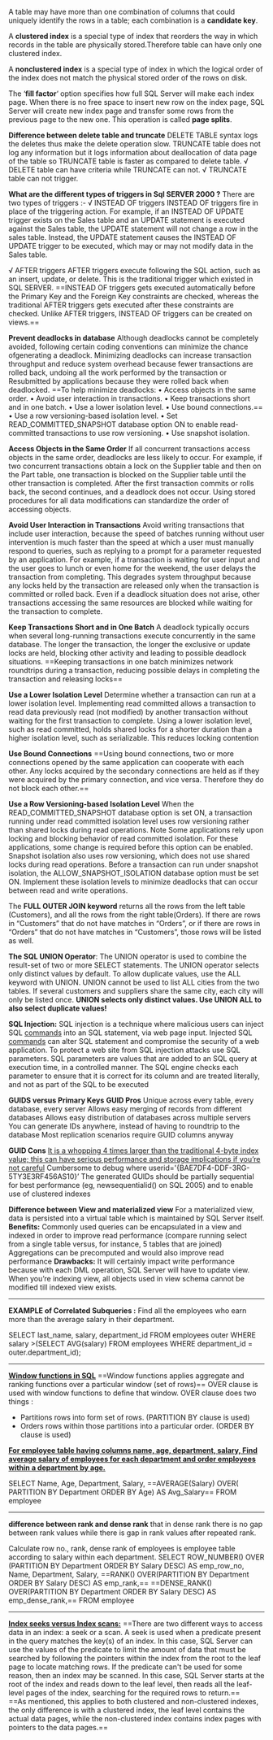 A table may have more than one combination of columns that could uniquely identify the rows in a table; each combination is a **candidate key**.

A **clustered index** is a special type of index that reorders the way in which records in the table are physically stored.Therefore table can have only one clustered index.

A **nonclustered index** is a special type of index in which the logical order of the index does not match the physical stored order of the rows on disk.

The ‘**fill factor**‘ option specifies how full SQL Server will make each index page. When there is no free space to insert new row on the index page, SQL Server will create new index page and transfer some rows from the previous page to the new one. This operation is called **page splits**.

**Difference between delete table and truncate**
DELETE TABLE syntax logs the deletes thus make the delete operation slow. TRUNCATE table does not log any information
but it logs information about deallocation of data page of the table so TRUNCATE table is faster as compared to delete table.
√ DELETE table can have criteria while TRUNCATE can not.
√ TRUNCATE table can not trigger.

**What are the different types of triggers in Sql SERVER 2000 ?**
There are two types of triggers :-
√ INSTEAD OF triggers
INSTEAD OF triggers fire in place of the triggering action. For example, if an INSTEAD OF UPDATE trigger exists on the Sales table and an UPDATE statement is executed against the Sales table, the UPDATE statement will not change a row in the sales table. Instead, the UPDATE statement causes the INSTEAD OF UPDATE trigger to be executed, which may or may not modify data in the Sales table.

√ AFTER triggers
AFTER triggers execute following the SQL action, such as an insert, update, or delete. This is the traditional trigger which existed in SQL SERVER. ==INSTEAD OF triggers gets executed automatically before the Primary Key and the Foreign Key constraints are checked, whereas the traditional AFTER triggers gets executed after these constraints are checked. Unlike AFTER triggers, INSTEAD OF triggers can be created on views.==

**Prevent deadlocks in database**
Although deadlocks cannot be completely avoided, following certain coding conventions can minimize the chance ofgenerating a deadlock. Minimizing deadlocks can increase transaction throughput and reduce system overhead because
fewer transactions are rolled back, undoing all the work performed by the transaction or Resubmitted by applications because they were rolled back when deadlocked.
==To help minimize deadlocks:
• Access objects in the same order.
• Avoid user interaction in transactions.
• Keep transactions short and in one batch.
• Use a lower isolation level.
• Use bound connections.==
• Use a row versioning-based isolation level.
• Set READ_COMMITTED_SNAPSHOT database option ON to enable read-committed transactions to use row versioning.
• Use snapshot isolation.

**Access Objects in the Same Order**
If all concurrent transactions access objects in the same order, deadlocks are less likely to occur. For example, if two concurrent transactions obtain a lock on the Supplier table and then on the Part table, one transaction is blocked on the Supplier table until the other transaction is completed. After the first transaction commits or rolls back, the second continues, and a deadlock does not occur. Using stored procedures for all data modifications can standardize the order of accessing objects.

**Avoid User Interaction in Transactions**
Avoid writing transactions that include user interaction, because the speed of batches running without user intervention is much faster than the speed at which a user must manually respond to queries, such as replying to a prompt for a parameter requested by an application. For example, if a transaction is waiting for user input and the user goes to lunch or even home for the weekend, the user delays the transaction from completing. This degrades system throughput because any locks held by the transaction are released only when the transaction is committed or rolled back. Even if a deadlock situation does not arise, other transactions accessing the same resources are blocked while waiting for the transaction to complete.

**Keep Transactions Short and in One Batch**
A deadlock typically occurs when several long-running transactions execute concurrently in the same database. The longer the transaction, the longer the exclusive or update locks are held, blocking other activity and leading to possible deadlock situations. ==Keeping transactions in one batch minimizes network roundtrips during a transaction, reducing possible delays in completing the transaction and releasing locks==

**Use a Lower Isolation Level**
Determine whether a transaction can run at a lower isolation level. Implementing read committed allows a transaction to read data previously read (not modified) by another transaction without waiting for the first transaction to complete. Using a lower isolation level, such as read committed, holds shared locks for a shorter duration than a higher isolation level, such as serializable. This reduces locking contention

**Use Bound Connections**
==Using bound connections, two or more connections opened by the same application can cooperate with each other. Any locks acquired by the secondary connections are held as if they were acquired by the primary connection, and vice versa. Therefore they do not block each other.==

**Use a Row Versioning-based Isolation Level**
When the READ_COMMITTED_SNAPSHOT database option is set ON, a transaction running under read committed isolation
level uses row versioning rather than shared locks during read operations. Note Some applications rely upon locking and blocking behavior of read committed isolation. For these applications, some change is required before this option can be enabled. Snapshot isolation also uses row versioning, which does not use shared locks during read operations. Before a transaction can run under snapshot isolation, the ALLOW_SNAPSHOT_ISOLATION database option must be set ON. Implement these isolation levels to minimize deadlocks that can occur between read and write operations.

The **FULL OUTER JOIN keyword** returns all the rows from the left table (Customers), and all the rows from the right table(Orders). If there are rows in “Customers” that do not have matches in “Orders”, or if there are rows in “Orders” that do not have matches in “Customers”, those rows will be listed as well.

**The SQL UNION Operator**: The UNION operator is used to combine the result-set of two or more SELECT statements. The UNION operator selects only distinct values by default. To allow duplicate values, use the ALL keyword with UNION.
UNION cannot be used to list ALL cities from the two tables. If several customers and suppliers share the same city, each city will only be listed once. **UNION selects only distinct values. Use UNION ALL to also select duplicate values!**

**SQL Injection:**
SQL injection is a technique where malicious users can inject SQL [commands](http://ajitgoel.net/encyclopedia/commands/) into an SQL statement, via web page input.
Injected SQL [commands](http://ajitgoel.net/encyclopedia/commands/) can alter SQL statement and compromise the security of a web application.
To protect a web site from SQL injection attacks use SQL parameters. SQL parameters are values that are added to an SQL query at execution time, in a controlled manner. The SQL engine checks each parameter to ensure that it is correct for its column and are treated literally, and not as part of the SQL to be executed

**GUIDS versus Primary Keys**
**GUID Pros**
Unique across every table, every database, every server
Allows easy merging of records from different databases
Allows easy distribution of databases across multiple servers
You can generate IDs anywhere, instead of having to roundtrip to the database
Most replication scenarios require GUID columns anyway

**GUID Cons**
<u>It is a whopping 4 times larger than the traditional 4-byte index value; this can have serious performance and storage implications if you’re not careful</u>
Cumbersome to debug where userid='{BAE7DF4-DDF-3RG-5TY3E3RF456AS10}’
The generated GUIDs should be partially sequential for best performance (eg, newsequentialid() on SQL 2005) and to
enable use of clustered indexes

**Difference between View and materialized view**
For a materialized view, data is persisted into a virtual table which is maintained by SQL Server itself.
**Benefits:**
Commonly used queries can be encapsulated in a view and indexed in order to improve read performance (compare running select from a single table versus, for instance, 5 tables that are joined)
Aggregations can be precomputed and would also improve read performance
**Drawbacks:**
It will certainly impact write performance because with each DML operation, SQL Server will have to update view.
When you’re indexing view, all objects used in view schema cannot be modified till indexed view exists.

-------------------

**EXAMPLE of Correlated Subqueries :** Find all the employees who earn more than the average salary in their department.

SELECT last_name, salary, department_id FROM employees outer
 WHERE salary >(SELECT AVG(salary) FROM employees WHERE department_id = outer.department_id);

---------------------

**<u>Window functions in SQL</u>** ==Window functions applies aggregate and ranking functions over a particular window (set of rows)== OVER clause is used with window functions to define that window. OVER clause does two things :

- Partitions rows into form set of rows. (PARTITION BY clause is used)
- Orders rows within those partitions into a particular order. (ORDER BY clause is used)

<u>**For employee table having columns name, age, department, salary, Find average salary of employees for each department and order employees within a department by age.**</u>

SELECT Name, Age, Department, Salary, ==AVERAGE(Salary) OVER( PARTITION BY Department ORDER BY Age) AS Avg_Salary==
 FROM employee

---------------------

**difference between rank and dense rank** that in dense rank there is no gap between rank values while there is gap in rank values after repeated rank.

Calculate row no., rank, dense rank of employees is employee table according to salary within each department.
SELECT ROW_NUMBER() OVER (PARTITION BY Department ORDER BY Salary DESC) AS emp_row_no, Name,  Department, Salary,
==RANK() OVER(PARTITION BY Department ORDER BY Salary DESC) AS emp_rank,==
==DENSE_RANK() OVER(PARTITION BY Department ORDER BY Salary DESC) AS emp_dense_rank,==
FROM employee 

----------------------

**<u>Index seeks versus Index scans:</u>**
==There are two different ways to access data in an index: a seek or a scan. A seek is used when a predicate present in the query matches the key(s) of an index. In this case, SQL Server can use the values of the predicate to limit the amount of data that must be searched by following the pointers within the index from the root to the leaf page to locate matching rows. If the predicate can't be used for some reason, then an index may be scanned. In this case, SQL Server starts at the root of the index and reads down to the leaf level, then reads all the leaf-level pages of the index, searching for the required rows to return.==  
==As mentioned, this applies to both clustered and non-clustered indexes, the only difference is with a clustered index, the leaf level
contains the actual data pages, while the non-clustered index contains index pages with pointers to the data pages.==